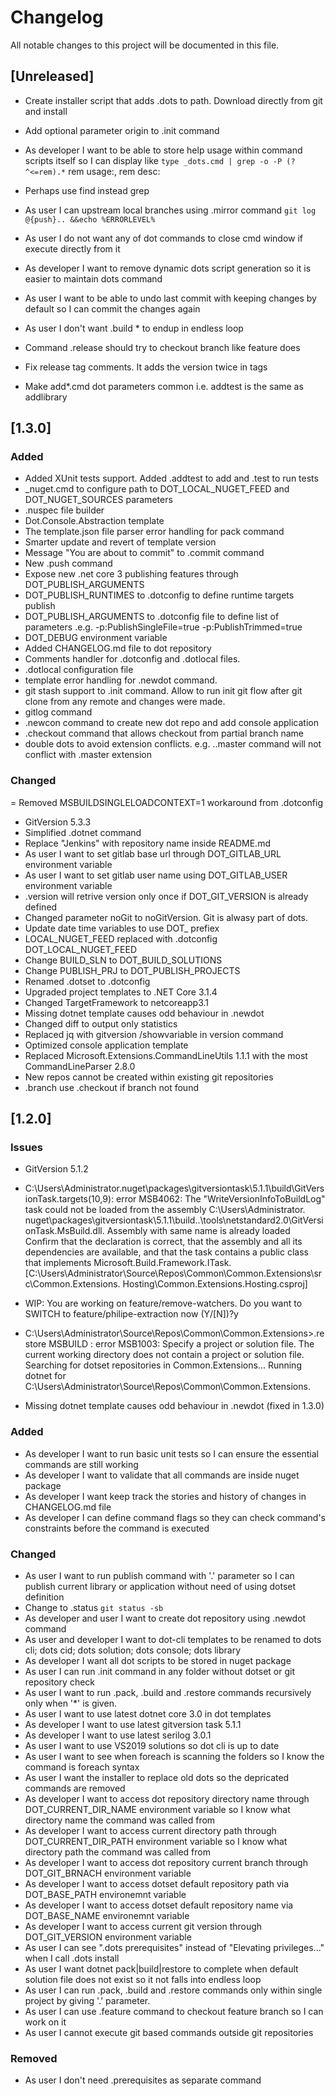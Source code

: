 # Changelog

All notable changes to this project will be documented in this file.

## [Unreleased]

 * Create installer script that adds .dots to path. Download directly from git and install
 * Add optional parameter origin to .init command 
 * As developer I want to be able to store help usage within command scripts itself so I can display like ```type _dots.cmd | grep -o -P (?^<=rem).*```  rem usage:, rem desc:
 * Perhaps use find instead grep
 * As user I can upstream local branches using .mirror command ```git log @{push}.. &&echo %ERRORLEVEL%```
 * As user I do not want any of dot commands to close cmd window if execute directly from it
 * As developer I want to remove dynamic dots script generation so it is easier to maintain dots command
 * As user I want to be able to undo last commit with keeping changes by default so I can commit the changes again
 * As user I don't want .build * to endup in endless loop
 * Command .release should try to checkout branch like feature does

 * Fix release tag comments. It adds the version twice in tags
 * Make add*.cmd dot parameters common i.e. addtest is the same as addlibrary




## [1.3.0]

### Added

 - Added XUnit tests support. Added .addtest to add and .test to run tests
 - _nuget.cmd to configure path to DOT_LOCAL_NUGET_FEED and DOT_NUGET_SOURCES parameters 
 - .nuspec file builder
 - Dot.Console.Abstraction template
 - The template.json file parser error handling for pack command
 - Smarter update and revert of template version
 - Message "You are about to commit" to .commit command
 - New .push command
 - Expose new .net core 3 publishing features through DOT_PUBLISH_ARGUMENTS
 - DOT_PUBLISH_RUNTIMES to .dotconfig to define runtime targets publish
 - DOT_PUBLISH_ARGUMENTS to .dotconfig file to define list of parameters .e.g. -p:PublishSingleFile=true -p:PublishTrimmed=true
 - DOT_DEBUG environment variable
 - Added CHANGELOG.md file to dot repository
 - Comments handler for .dotconfig and .dotlocal files.
 - .dotlocal configuration file
 - template error handling for .newdot command.
 - git stash support to .init command. Allow to run init git flow after git clone from any remote and changes were made.
 - gitlog command
 - .newcon command to create new dot repo and add console application
 - .checkout command that allows checkout from partial branch name
 - double dots to avoid extension conflicts. e.g. ..master command will not conflict with .master extension 


### Changed

 = Removed MSBUILDSINGLELOADCONTEXT=1 workaround from .dotconfig
 - GitVersion 5.3.3
 - Simplified .dotnet command
 - Replace "Jenkins" with repository name inside README.md
 - As user I want to set gitlab base url through DOT_GITLAB_URL environment variable
 - As user I want to set gitlab user name using DOT_GITLAB_USER environment variable
 - .version will retrive version only once if DOT_GIT_VERSION is already defined
 - Changed parameter noGit to noGitVersion. Git is alwasy part of dots. 
 - Update date time variables to use DOT_ prefiex
 - LOCAL_NUGET_FEED replaced with .dotconfig DOT_LOCAL_NUGET_FEED
 - Change BUILD_SLN to DOT_BUILD_SOLUTIONS
 - Change PUBLISH_PRJ to DOT_PUBLISH_PROJECTS
 - Renamed .dotset to .dotconfig
 - Upgraded project templates to .NET Core 3.1.4
 - Changed TargetFramework to netcoreapp3.1
 - Missing dotnet template causes odd behaviour in .newdot
 - Changed diff to output only statistics
 - Replaced jq with gitversion /showvariable in version command
 - Optimized console application template
 - Replaced Microsoft.Extensions.CommandLineUtils 1.1.1 with the most CommandLineParser 2.8.0
 - New repos cannot be created within existing git repositories 
 - .branch use .checkout if branch not found


## [1.2.0] 

### Issues

 * GitVersion 5.1.2
 * C:\Users\Administrator\.nuget\packages\gitversiontask\5.1.1\build\GitVersionTask.targets(10,9): error MSB4062: The "WriteVersionInfoToBuildLog" task could not be loaded from the assembly C:\Users\Administrator\.
   nuget\packages\gitversiontask\5.1.1\build\..\tools\netstandard2.0\GitVersionTask.MsBuild.dll. Assembly with same name is already loaded Confirm that the <UsingTask> declaration is correct, that the assembly and
   all its dependencies are available, and that the task contains a public class that implements Microsoft.Build.Framework.ITask. [C:\Users\Administrator\Source\Repos\Common\Common.Extensions\src\Common.Extensions.
   Hosting\Common.Extensions.Hosting.csproj]

 * WIP: You are working on feature/remove-watchers. Do you want to SWITCH to feature/philipe-extraction now (Y/[N])?y

 * C:\Users\Administrator\Source\Repos\Common\Common.Extensions>.restore
   MSBUILD : error MSB1003: Specify a project or solution file. The current working directory does not contain a project or solution file.
   Searching for dotset repositories in Common.Extensions...
   Running dotnet for C:\Users\Administrator\Source\Repos\Common\Common.Extensions\.

 * Missing dotnet template causes odd behaviour in .newdot (fixed in 1.3.0)


### Added

 - As developer I want to run basic unit tests so I can ensure the essential commands are still working
 - As developer I want to validate that all commands are inside nuget package 
 - As developer I want keep track the stories and history of changes in CHANGELOG.md file
 - As developer I can define command flags so they can check command's constraints before the command is executed 

### Changed

 - As user I want to run publish command with '.' parameter so I can publish current library or application without need of using dotset definition 
 - Change to .status ```git status -sb```
 - As developer and user I want to create dot repository using .newdot command
 - As user and developer I want to dot-cli templates to be renamed to dots cli; dots cid; dots solution; dots console; dots library
 - As developer I want all dot scripts to be stored in nuget package 
 - As user I can run .init command in any folder without dotset or git repository check
 - As user I want to run .pack, .build and .restore commands recursively only when '*' is given. 
 - As user I want to use latest dotnet core 3.0 in dot templates
 - As developer I want to use latest gitversion task 5.1.1
 - As developer I want to use latest serilog 3.0.1
 - As user I want to use VS2019 solutions so dot cli is up to date 
 - As user I want to see when foreach is scanning the folders so I know the command is foreach syntax
 - As user I want the installer to replace old dots so the depricated commands are removed
 - As developer I want to access dot repository directory name through DOT_CURRENT_DIR_NAME environment variable so I know what directory name the command was called from
 - As developer I want to access current directory path through DOT_CURRENT_DIR_PATH environment variable so I know what directory path the command was called from
 - As developer I want to access dot repository current branch through DOT_GIT_BRNACH environment variable
 - As developer I want to access dotset default repository path via DOT_BASE_PATH environemnt variable
 - As developer I want to access dotset default repository name via DOT_BASE_NAME environemnt variable
 - As developer I want to access current git version through DOT_GIT_VERSION environment variable
 - As user I can see ".dots prerequisites" instead of "Elevating privileges..." when I call .dots install 
 - As user I want dotnet pack|build|restore to complete when default solution file does not exist so it not falls into endless loop
 - As user I can run .pack, .build and .restore commands only within single project by giving '.' parameter. 
 - As user I can use .feature command to checkout feature branch so I can work on it 
 - As user I cannot execute git based commands outside git repositories 

### Removed
 
 - As user I don't need .prerequisites as separate command 

